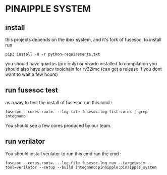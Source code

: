 # PINAIPPLE SYSTEM 

## install 
this projects depends on the ibex system, and it's fork of fusesoc. 
to install run 

``` pip3 install -U -r python-requirements.txt ```

you should have quartus (pro only) or vivado installed fo compilation 
you should also have ariscv toolchain for rv32imc (can get a release if you dont want to wait a few hours)

## run fusesoc test 
as a way to test the install of fusesoc run this cmd : 

``` fusesoc --cores-root=. --log-file fusesoc.log list-cores | grep integnano ```

You should see a few cores produced by our team. 

## run verilator 
You should install verilator to run this cmd
run the cmd : 

``` fusesoc --cores-root=. --log-file fusesoc.log run --target=sim --tool=verilator --setup --build integnano:pinaipple:pinaipple_system ```


